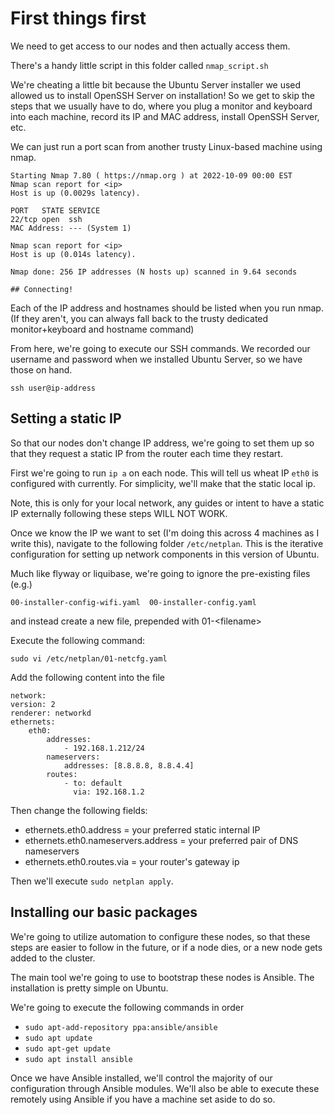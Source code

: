 # First things first

We need to get access to our nodes and then actually access them.

There's a handy little script in this folder called `nmap_script.sh`

We're cheating a little bit because the Ubuntu Server installer we used allowed us to install OpenSSH Server on installation! So we get to skip the steps
that we usually have to do, where you plug a monitor and keyboard into each machine, record its IP and MAC address, install OpenSSH Server, etc.

We can just run a port scan from another trusty Linux-based machine using nmap.

    Starting Nmap 7.80 ( https://nmap.org ) at 2022-10-09 00:00 EST
    Nmap scan report for <ip>
    Host is up (0.0029s latency).

    PORT   STATE SERVICE
    22/tcp open  ssh
    MAC Address: --- (System 1)

    Nmap scan report for <ip>
    Host is up (0.014s latency).

    Nmap done: 256 IP addresses (N hosts up) scanned in 9.64 seconds

    ## Connecting!

Each of the IP address and hostnames should be listed when you run nmap. (If they aren't, you can always fall back to the trusty dedicated monitor+keyboard and hostname command)

From here, we're going to execute our SSH commands. We recorded our username and password when we installed Ubuntu Server, so we have those on hand.

`ssh user@ip-address`

## Setting a static IP

So that our nodes don't change IP address, we're going to set them up so that they request a static IP from the router each time they restart.

First we're going to run `ip a` on each node. This will tell us wheat IP `eth0` is configured with currently. For simplicity, we'll make that the static local ip.

Note, this is only for your local network, any guides or intent to have a static IP externally following these steps WILL NOT WORK.

Once we know the IP we want to set (I'm doing this across 4 machines as I write this), navigate to the following folder `/etc/netplan`. This is the iterative configuration for setting up network components in this version of Ubuntu.

Much like flyway or liquibase, we're going to ignore the pre-existing files (e.g.)

    00-installer-config-wifi.yaml  00-installer-config.yaml

and instead create a new file, prepended with 01-\<filename>

Execute the following command:

    sudo vi /etc/netplan/01-netcfg.yaml

Add the following content into the file

    network:
    version: 2
    renderer: networkd
    ethernets:
        eth0:
            addresses:
                - 192.168.1.212/24
            nameservers:
                addresses: [8.8.8.8, 8.8.4.4]
            routes:
                - to: default
                  via: 192.168.1.2

Then change the following fields:

- ethernets.eth0.address = your preferred static internal IP
- ethernets.eth0.nameservers.address = your preferred pair of DNS nameservers
- ethernets.eth0.routes.via = your router's gateway ip

Then we'll execute `sudo netplan apply`.

## Installing our basic packages

We're going to utilize automation to configure these nodes, so that these steps are easier to follow in the future, or if a node dies, or a new node gets added to the cluster.

The main tool we're going to use to bootstrap these nodes is Ansible. The installation is pretty simple on Ubuntu.

We're going to execute the following commands in order

- `sudo apt-add-repository ppa:ansible/ansible`
- `sudo apt update`
- `sudo apt-get update`
- `sudo apt install ansible`

Once we have Ansible installed, we'll control the majority of our configuration through Ansible modules. We'll also be able to execute these remotely using Ansible if you have a machine set aside to do so.

